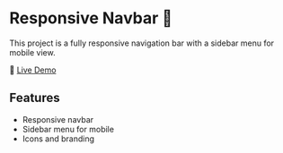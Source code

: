 # Responsive Navbar 🚀

This project is a fully responsive navigation bar with a sidebar menu for mobile view.

🔗 [Live Demo](https://ankit-rajan.github.io/RESPONSIVE-NAVBAR/)

## Features
- Responsive navbar
- Sidebar menu for mobile
- Icons and branding
